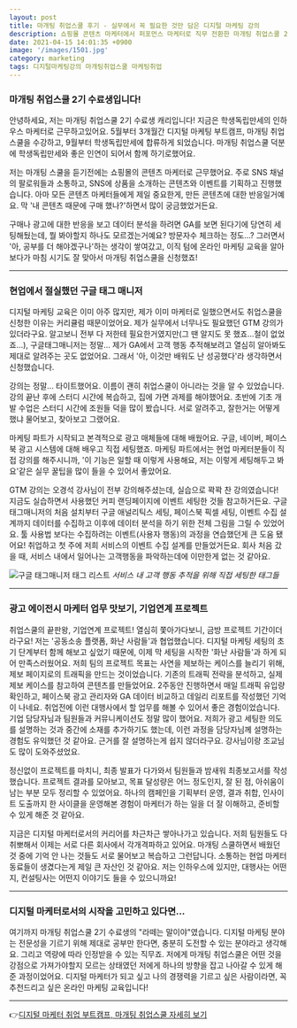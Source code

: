 ```yaml
---
layout: post
title: 마개팅 취업스쿨 후기 - 실무에서 꼭 필요한 것만 담은 디지털 마케팅 강의
description: 쇼핑몰 콘텐츠 마케터에서 퍼포먼스 마케터로 직무 전환한 마개팅 취업스쿨 2기 수료생의 후기. 현업에서 꼭 필요했던 데이터 분석을 위한 기초 이론부터, 구글 애널리틱스와 구글 태그매니저를 배울 수 있었습니다.
date: 2021-04-15 14:01:35 +0900
image: '/images/1501.jpg'
category: marketing
tags: 디지털마케팅강의 마개팅취업스쿨 마케팅취업
---
```


### 마개팅 취업스쿨 2기 수료생입니다!

안녕하세요, 저는 마개팅 취업스쿨 2기 수료생 캐리입니다! 지금은 학생독립만세의 인하우스 마케터로 근무하고있어요. 5월부터 3개월간 디지털 마케팅 부트캠프, 마개팅 취업스쿨을 수강하고, 9월부터 학생독립만세에 합류하게 되었습니다. 마개팅 취업스쿨 덕분에 학생독립만세와 좋은 인연이 되어서 함께 하기로했어요.


저는 마개팅 스쿨을 듣기전에는 쇼핑몰의 콘텐츠 마케터로 근무했어요. 주로 SNS 채널의 팔로워들과 소통하고, SNS에 상품을 소개하는 콘텐츠와 이벤트를 기획하고 진행했습니다. 아마 모든 콘텐츠 마케터들에게 제일 중요한게, 만든 콘텐츠에 대한 반응일거예요. 막 '내 콘텐츠 때문에 구매 했나?'하면서 많이 궁금했었거든요.


구매나 광고에 대한 반응을 보고 데이터 분석을 하려면 GA를 보면 된다기에 당연히 세팅해뒀는데, 뭘 봐야할지 하나도 모르겠는거예요? 방문자수 체크하는 정도...? 그러면서 '아, 공부를 더 해야겠구나'하는 생각이 쌓여갔고, 이직 텀에 온라인 마케팅 교육을 알아보다가 마침 시기도 잘 맞아서 마개팅 취업스쿨을 신청했죠!

***

### 현업에서 절실했던 구글 태그 매니저
디지털 마케팅 교육은 이미 아주 많지만, 제가 이미 마케터로 일했으면서도 취업스쿨을 신청한 이유는 커리큘럼 때문이었어요. 제가 실무에서 너무나도 필요했던 GTM 강의가 있더라구요. 알고보니 전부 다 저한테 필요한거였지만(그 땐 알지도 못 했죠...철이 없었죠...), 구글태그매니저는 정말... 제가 GA에서 고객 행동 추적해보려고 열심히 알아봐도 제대로 알려주는 곳도 없었어요. 그래서 '아, 이것만 배워도 난 성공했다'라 생각하면서 신청했습니다.


강의는 정말... 타이트했어요. 이름이 괜히 취업스쿨이 아니라는 것을 알 수 있었습니다. 강의 끝난 후에 스터디 시간에 복습하고, 집에 가면 과제를 해야했어요. 초반에 기초 개발 수업은 스터디 시간에 조원들 덕을 많이 봤습니다. 서로 알려주고, 잘한거는 어떻게 했냐 물어보고, 찾아보고 그랬어요.


마케팅 파트가 시작되고 본격적으로 광고 매체들에 대해 배웠어요. 구글, 네이버, 페이스북 광고 시스템에 대해 배우고 직접 세팅했죠. 마케팅 파트에서는 현업 마케터분들이 직접 강의를 해주시니까, '이 기능은 일할 때 이렇게 사용해요, 저는 이렇게 세팅해두고 봐요'같은 실무 꿀팁을 많이 들을 수 있어서 좋았어요.

GTM 강의는 오경석 강사님이 전부 강의해주셨는데, 실습으로 꽉꽉 찬 강의였습니다! 지금도 실습하면서 사용했던 커피 랜딩페이지에 이벤트 세팅한 것들 참고하거든요. 구글 태그매니저의 처음 설치부터 구글 애널리틱스 세팅, 페이스북 픽셀 세팅, 이벤트 수집 설계까지 데이터를 수집하고 이후에 데이터 분석을 하기 위한 전체 그림을 그릴 수 있었어요. 툴 사용법 보다는 수집하려는 이벤트(사용자 행동)의 과정을 연습했던게 큰 도움 됐어요! 취업하고 첫 주에 저희 서비스의 이벤트 수집 설계를 만들었거든요. 회사 처음 갔을 때, 서비스 내에서 일어나는 고객행동을 파악하는데에 이만한게 없는 것 같아요.

![구글 태그매니저 태그 리스트]({{site.baseurl}}/images/1502.png)
*서비스 내 고객 행동 추적을 위해 직접 세팅한 태그들*

***

### 광고 에이전시 마케터 업무 맛보기, 기업연계 프로젝트

취업스쿨의 끝판왕, 기업연계 프로젝트! 열심히 쫓아가다보니, 금방 프로젝트 기간이더라구요! 저는 '공동소송 플랫폼, 화난 사람들'과 협업했습니다. 디지털 마케팅 세팅의 초기 단계부터 함께 해보고 싶었기 때문에, 이제 막 세팅을 시작한 '화난 사람들'과 하게 되어 만족스러웠어요. 저희 팀의 프로젝트 목표는 사연을 제보하는 케이스를 늘리기 위해, 제보 페이지로의 트래픽을 만드는 것이었습니다. 기존의 트래픽 전략을 분석하고, 실제 제보 케이스를 참고하여 콘텐츠를 만들었어요. 2주동안 진행하면서 매일 트래픽 유입량 확인하고, 페이스북 광고 관리자와 GA 데이터 비교하고 데일리 리포트를 작성했던 기억이 나네요. 취업전에 이런 대행사에서 할 업무를 해볼 수 있어서 좋은 경험이었습니다. 기업 담당자님과 팀원들과 커뮤니케이션도 정말 많이 했어요. 저희가 광고 세팅한 의도를 설명하는 것과 중간에 소재를 추가하기도 했는데, 이런 과정을 담당자님께 설명하는 경험도 유익했던 것 같아요. 근거를 잘 설명하는게 쉽지 않더라구요. 강사님이랑 조교님도 많이 도와주셨었요.

정신없이 프로젝트를 마치니, 최종 발표가 다가와서 팀원들과 밤새워 최종보고서를 작성했습니다. 프로젝트 결과를 모아보고, 목표 달성량은 어느 정도인지, 잘 된 점, 아쉬움이 남는 부분 모두 정리할 수 있었어요. 하나의 캠페인을 기획부터 운영, 결과 취합, 인사이트 도출까지 한 사이클을 운영해본 경험이 마케터가 하는 일을 더 잘 이해하고, 준비할 수 있게 해준 것 같아요.

지금은 디지털 마케터로서의 커리어를 차근차근 쌓아나가고 있습니다. 저희 팀원들도 다 취뽀해서 이제는 서로 다른 회사에서 각개격파하고 있어요. 마개팅 스쿨하면서 배웠던 것 중에 기억 안 나는 것들도 서로 물어보고 복습하고 그런답니다. 소통하는 현업 마케터 동료들이 생겼다는게 제일 큰 자산인 것 같아요. 저는 인하우스에 있지만, 대행사는 어떤지, 컨설팅사는 어떤지 이야기도 들을 수 있으니까요!

***

### 디지털 마케터로서의 시작을 고민하고 있다면...
여기까지 마개팅 취업스쿨 2기 수료생의 "라떼는 말이야"였습니다. 디지털 마케팅 분야는 전문성을 기르기 위해 제대로 공부만 한다면, 충분히 도전할 수 있는 분야라고 생각해요. 그리고 역량에 따라 인정받을 수 있는 직무죠. 저에게 마개팅 취업스쿨은 어떤 것을 강점으로 가져가야할지 모르는 상태였던 저에게 하나의 방향을 잡고 나아갈 수 있게 해준 과정이었어요. 디지털 마케터가 되고 싶고 나의 경쟁력을 기르고 싶은 사람이라면, 꼭 추천드리고 싶은 온라인 마케팅 교육입니다!

***
 👉[디지털 마케터 취업 부트캠프, 마개팅 취업스쿨 자세히 보기](https://www.hakdokman.com/courses/magaeting)
